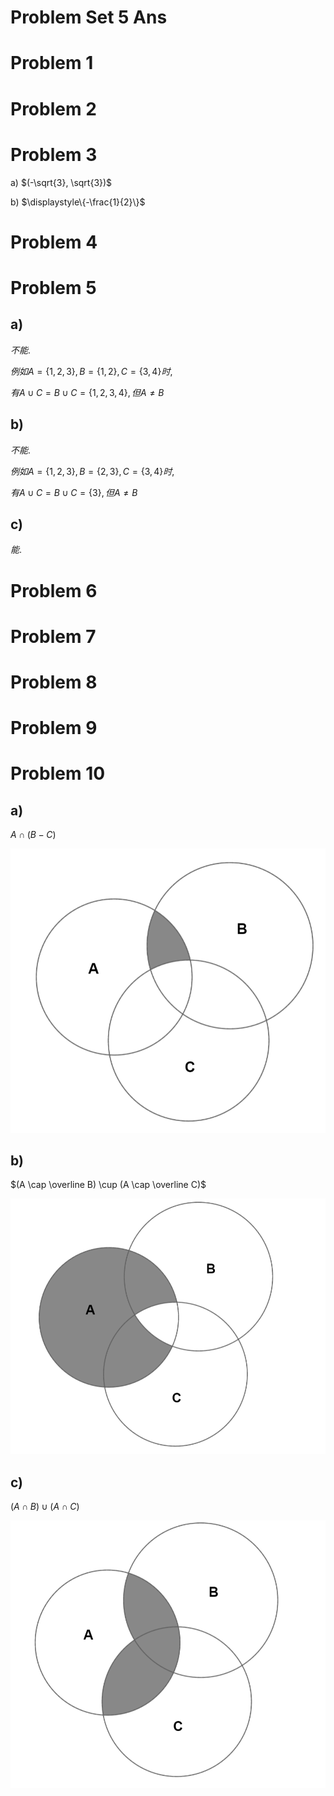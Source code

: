 # Problem Set 5 Ans

# Problem 1

# Problem 2

# Problem 3

a) $(-\sqrt{3}, \sqrt{3})$

b) $\displaystyle\{-\frac{1}{2}\}$


# Problem 4

# Problem 5

## a)

$不能.$

$例如A=\{1,2,3\},B=\{1,2\},C=\{3,4\}时,$

$有A\cup C= B\cup C=\{1,2,3,4\}, 但A\neq B$

## b)

$不能.$

$例如A=\{1,2,3\},B=\{2, 3\},C=\{3,4\}时,$

$有A\cup C= B\cup C = \{3\}, 但A\neq B$

## c)

$能.$


# Problem 6

# Problem 7

# Problem 8

# Problem 9

# Problem 10

## a)

$A \cap (B - C)$

![](2020-10-21-19-48-18.png)

## b)

$(A \cap \overline B) \cup (A \cap \overline C)$

![](2020-10-21-19-59-14.png)

## c)

$(A \cap B) \cup (A \cap C)$

![](2020-10-21-19-58-08.png)